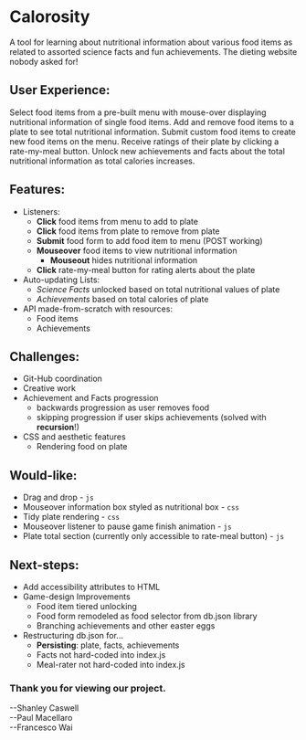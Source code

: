 # Calorosity
A tool for learning about nutritional information about various food items as related to assorted science facts and fun achievements. The dieting website nobody asked for!

## User Experience:
Select food items from a pre-built menu with mouse-over displaying nutritional information of single food items. Add and remove food items to a plate to see total nutritional information. Submit custom food items to create new food items on the menu. Receive ratings of their plate by clicking a rate-my-meal button. Unlock new achievements and facts about the total nutritional information as total calories increases.

## Features:
- Listeners:
    - **Click** food items from menu to add to plate
    - **Click** food items from plate to remove from plate
    - **Submit** food form to add food item to menu (POST working)
    - **Mouseover** food items to view nutritional information
        -  **Mouseout** hides nutritional information
    - **Click** rate-my-meal button for rating alerts about the plate
- Auto-updating Lists:
    - _Science Facts_ unlocked based on total nutritional values of plate
    - _Achievements_ based on total calories of plate 
- API made-from-scratch with resources:
    - Food items
    - Achievements

## Challenges:
- Git-Hub coordination
- Creative work 
- Achievement and Facts progression 
    - backwards progression as user removes food
    - skipping progression if user skips achievements (solved with **recursion**!)
- CSS and aesthetic features
    - Rendering food on plate

## Would-like:
- Drag and drop - `js`
- Mouseover information box styled as nutritional box - `css`
- Tidy plate rendering - `css`
- Mouseover listener to pause game finish animation - `js`
- Plate total section (currently only accessible to rate-meal button) - `js`

## Next-steps:
- Add accessibility attributes to HTML
- Game-design Improvements
    - Food item tiered unlocking
    - Food form remodeled as food selector from db.json library
    - Branching achievements and other easter eggs
- Restructuring db.json for...
    - **Persisting**: plate, facts, achievements
    - Facts not hard-coded into index.js
    - Meal-rater not hard-coded into index.js
    
### Thank you for viewing our project. 

--Shanley Caswell</br>
--Paul Macellaro</br>
--Francesco Wai
